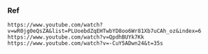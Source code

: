 ### Ref
    https://www.youtube.com/watch?v=wR0jg0eQsZA&list=PLUoebdZqEHTwbYD8oo6Wr81Xb7uCAh_oz&index=6
    https://www.youtube.com/watch?v=QpdhBUYk7Kk
    https://www.youtube.com/watch?v=-CuY5ADwn24&t=35s
    